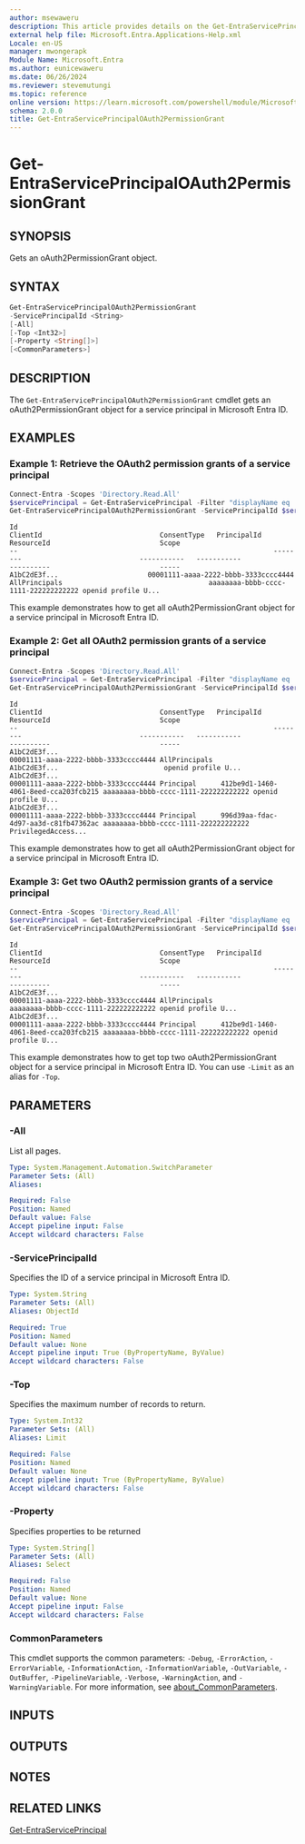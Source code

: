 ```yaml
---
author: msewaweru
description: This article provides details on the Get-EntraServicePrincipalOAuth2PermissionGrant command.
external help file: Microsoft.Entra.Applications-Help.xml
Locale: en-US
manager: mwongerapk
Module Name: Microsoft.Entra
ms.author: eunicewaweru
ms.date: 06/26/2024
ms.reviewer: stevemutungi
ms.topic: reference
online version: https://learn.microsoft.com/powershell/module/Microsoft.Entra/Get-EntraServicePrincipalOAuth2PermissionGrant
schema: 2.0.0
title: Get-EntraServicePrincipalOAuth2PermissionGrant
---
```


# Get-EntraServicePrincipalOAuth2PermissionGrant

## SYNOPSIS

Gets an oAuth2PermissionGrant object.

## SYNTAX

```powershell
Get-EntraServicePrincipalOAuth2PermissionGrant
-ServicePrincipalId <String>
[-All]
[-Top <Int32>]
[-Property <String[]>]
[<CommonParameters>]
```

## DESCRIPTION

The `Get-EntraServicePrincipalOAuth2PermissionGrant` cmdlet gets an oAuth2PermissionGrant object for a service principal in Microsoft Entra ID.

## EXAMPLES

### Example 1: Retrieve the OAuth2 permission grants of a service principal

```powershell
Connect-Entra -Scopes 'Directory.Read.All'
$servicePrincipal = Get-EntraServicePrincipal -Filter "displayName eq 'Helpdesk Application'"
Get-EntraServicePrincipalOAuth2PermissionGrant -ServicePrincipalId $servicePrincipal.Id
```

```output
Id                                                               ClientId                             ConsentType   PrincipalId                          ResourceId                           Scope
--                                                               --------                             -----------   -----------                          ----------                           -----
A1bC2dE3f...                      00001111-aaaa-2222-bbbb-3333cccc4444 AllPrincipals                                    aaaaaaaa-bbbb-cccc-1111-222222222222 openid profile U...
```

This example demonstrates how to get all oAuth2PermissionGrant object for a service principal in Microsoft Entra ID.

### Example 2: Get all OAuth2 permission grants of a service principal

```powershell
Connect-Entra -Scopes 'Directory.Read.All'
$servicePrincipal = Get-EntraServicePrincipal -Filter "displayName eq 'Helpdesk Application'"
Get-EntraServicePrincipalOAuth2PermissionGrant -ServicePrincipalId $servicePrincipal.Id -All
```

```Output
Id                                                               ClientId                             ConsentType   PrincipalId                          ResourceId                           Scope
--                                                               --------                             -----------   -----------                          ----------                           -----
A1bC2dE3f...                                                      00001111-aaaa-2222-bbbb-3333cccc4444 AllPrincipals                                      A1bC2dE3f...                          openid profile U...
A1bC2dE3f...                                                      00001111-aaaa-2222-bbbb-3333cccc4444 Principal      412be9d1-1460-4061-8eed-cca203fcb215 aaaaaaaa-bbbb-cccc-1111-222222222222 openid profile U...
A1bC2dE3f...                                                      00001111-aaaa-2222-bbbb-3333cccc4444 Principal      996d39aa-fdac-4d97-aa3d-c81fb47362ac aaaaaaaa-bbbb-cccc-1111-222222222222 PrivilegedAccess...
```

This example demonstrates how to get all oAuth2PermissionGrant object for a service principal in Microsoft Entra ID.

### Example 3: Get two OAuth2 permission grants of a service principal

```powershell
Connect-Entra -Scopes 'Directory.Read.All'
$servicePrincipal = Get-EntraServicePrincipal -Filter "displayName eq 'Helpdesk Application'"
Get-EntraServicePrincipalOAuth2PermissionGrant -ServicePrincipalId $servicePrincipal.Id -Top 2
```

```Output
Id                                                               ClientId                             ConsentType   PrincipalId                          ResourceId                           Scope
--                                                               --------                             -----------   -----------                          ----------                           -----
A1bC2dE3f...                                                      00001111-aaaa-2222-bbbb-3333cccc4444 AllPrincipals                                      aaaaaaaa-bbbb-cccc-1111-222222222222 openid profile U...
A1bC2dE3f...                                                      00001111-aaaa-2222-bbbb-3333cccc4444 Principal      412be9d1-1460-4061-8eed-cca203fcb215 aaaaaaaa-bbbb-cccc-1111-222222222222 openid profile U...
```

This example demonstrates how to get top two oAuth2PermissionGrant object for a service principal in Microsoft Entra ID. You can use `-Limit` as an alias for `-Top`.

## PARAMETERS

### -All

List all pages.

```yaml
Type: System.Management.Automation.SwitchParameter
Parameter Sets: (All)
Aliases:

Required: False
Position: Named
Default value: False
Accept pipeline input: False
Accept wildcard characters: False
```

### -ServicePrincipalId

Specifies the ID of a service principal in Microsoft Entra ID.

```yaml
Type: System.String
Parameter Sets: (All)
Aliases: ObjectId

Required: True
Position: Named
Default value: None
Accept pipeline input: True (ByPropertyName, ByValue)
Accept wildcard characters: False
```

### -Top

Specifies the maximum number of records to return.

```yaml
Type: System.Int32
Parameter Sets: (All)
Aliases: Limit

Required: False
Position: Named
Default value: None
Accept pipeline input: True (ByPropertyName, ByValue)
Accept wildcard characters: False
```

### -Property

Specifies properties to be returned

```yaml
Type: System.String[]
Parameter Sets: (All)
Aliases: Select

Required: False
Position: Named
Default value: None
Accept pipeline input: False
Accept wildcard characters: False
```

### CommonParameters

This cmdlet supports the common parameters: `-Debug`, `-ErrorAction`, `-ErrorVariable`, `-InformationAction`, `-InformationVariable`, `-OutVariable`, `-OutBuffer`, `-PipelineVariable`, `-Verbose`, `-WarningAction`, and `-WarningVariable`. For more information, see [about_CommonParameters](https://go.microsoft.com/fwlink/?LinkID=113216).

## INPUTS

## OUTPUTS

## NOTES

## RELATED LINKS

[Get-EntraServicePrincipal](Get-EntraServicePrincipal.md)
